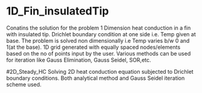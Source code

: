 # 1D_Fin_insulatedTip
Conatins the solution for the problem 1 Dimension heat conduction in a fin with insulated tip.
Drichlet boundary condition at one side i.e. Temp given at base.
The problem is solved non dimensionally i.e Temp varies b/w 0 and 1(at the base).
1D grid generated with equally spaced nodes/elements based on the no of points input by the user.
Various methods can be used for iteration like Gauss Elimination, Gauss Seidel, SOR,etc.

#2D_Steady_HC
Solving 2D heat conduction equation subjected to Drichlet boundary conditions.
Both analytical method and Gauss Seidel iteration scheme used.

